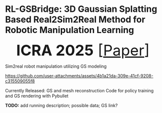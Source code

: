# RL-GSBridge: 3D Gaussian Splatting Based Real2Sim2Real Method for Robotic Manipulation Learning


<font size=10> <p align="center"> **ICRA 2025** [[Paper](https://arxiv.org/abs/2409.20291)]</p></font>

Sim2real robot manipulation utilizing GS modeling

https://github.com/user-attachments/assets/4b1a21da-309e-41cf-9208-c315509055f8

Currently Released:
GS and mesh reconstruction
Code for policy training and GS rendering with Pybullet 

**TODO:** add running description; possible data; GS link?
